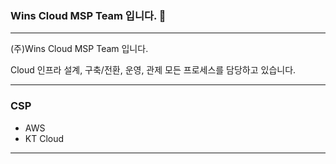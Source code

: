 ### Wins Cloud MSP Team 입니다. 👋

---

(주)Wins Cloud MSP Team 입니다.

Cloud 인프라 설계, 구축/전환, 운영, 관제 모든 프로세스를 담당하고 있습니다.

---

### CSP
- AWS
- KT Cloud

---

